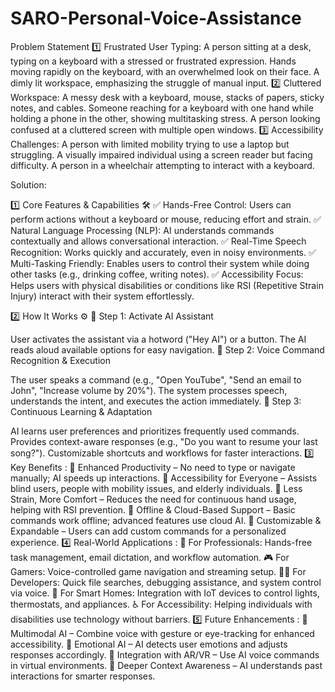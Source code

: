 # SARO-Personal-Voice-Assistance
Problem Statement
1️⃣ Frustrated User Typing:
A person sitting at a desk, typing on a keyboard with a stressed or frustrated expression.
Hands moving rapidly on the keyboard, with an overwhelmed look on their face.
A dimly lit workspace, emphasizing the struggle of manual input.
2️⃣ Cluttered Workspace:
A messy desk with a keyboard, mouse, stacks of papers, sticky notes, and cables.
Someone reaching for a keyboard with one hand while holding a phone in the other, showing multitasking stress.
A person looking confused at a cluttered screen with multiple open windows.
3️⃣ Accessibility Challenges:
A person with limited mobility trying to use a laptop but struggling.
A visually impaired individual using a screen reader but facing difficulty.
A person in a wheelchair attempting to interact with a keyboard.



Solution:

1️⃣ Core Features & Capabilities 🛠️
✅ Hands-Free Control: Users can perform actions without a keyboard or mouse, reducing effort and strain.
✅ Natural Language Processing (NLP): AI understands commands contextually and allows conversational interaction.
✅ Real-Time Speech Recognition: Works quickly and accurately, even in noisy environments.
✅ Multi-Tasking Friendly: Enables users to control their system while doing other tasks (e.g., drinking coffee, writing notes).
✅ Accessibility Focus: Helps users with physical disabilities or conditions like RSI (Repetitive Strain Injury) interact with their system effortlessly.

2️⃣ How It Works ⚙️
📌 Step 1: Activate AI Assistant

User activates the assistant via a hotword ("Hey AI") or a button.
The AI reads aloud available options for easy navigation.
📌 Step 2: Voice Command Recognition & Execution

The user speaks a command (e.g., "Open YouTube", "Send an email to John", "Increase volume by 20%").
The system processes speech, understands the intent, and executes the action immediately.
📌 Step 3: Continuous Learning & Adaptation

AI learns user preferences and prioritizes frequently used commands.
Provides context-aware responses (e.g., "Do you want to resume your last song?").
Customizable shortcuts and workflows for faster interactions.
3️⃣ Key Benefits :
🔹 Enhanced Productivity – No need to type or navigate manually; AI speeds up interactions.
🔹 Accessibility for Everyone – Assists blind users, people with mobility issues, and elderly individuals.
🔹 Less Strain, More Comfort – Reduces the need for continuous hand usage, helping with RSI prevention.
🔹 Offline & Cloud-Based Support – Basic commands work offline; advanced features use cloud AI.
🔹 Customizable & Expandable – Users can add custom commands for a personalized experience.
4️⃣ Real-World Applications :
💼 For Professionals: Hands-free task management, email dictation, and workflow automation.
🎮 For Gamers: Voice-controlled game navigation and streaming setup.
🧑‍💻 For Developers: Quick file searches, debugging assistance, and system control via voice.
🏡 For Smart Homes: Integration with IoT devices to control lights, thermostats, and appliances.
♿ For Accessibility: Helping individuals with disabilities use technology without barriers.
5️⃣ Future Enhancements :
🔹 Multimodal AI – Combine voice with gesture or eye-tracking for enhanced accessibility.
🔹 Emotional AI – AI detects user emotions and adjusts responses accordingly.
🔹 Integration with AR/VR – Use AI voice commands in virtual environments.
🔹 Deeper Context Awareness – AI understands past interactions for smarter responses.


